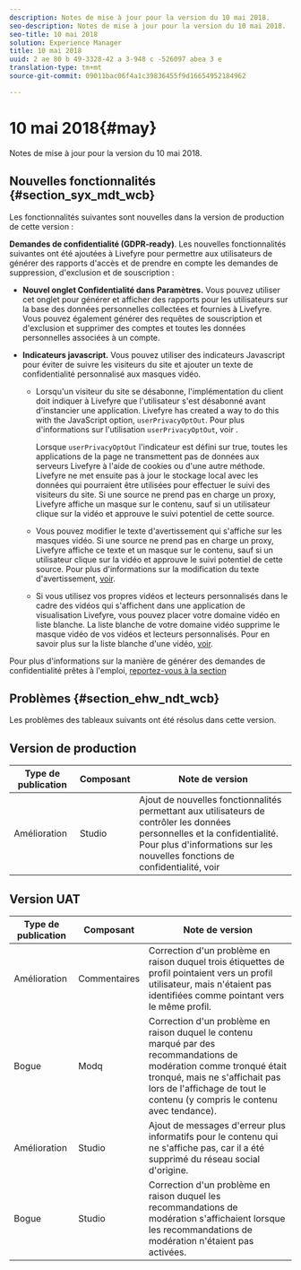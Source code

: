 ```yaml
---
description: Notes de mise à jour pour la version du 10 mai 2018.
seo-description: Notes de mise à jour pour la version du 10 mai 2018.
seo-title: 10 mai 2018
solution: Experience Manager
title: 10 mai 2018
uuid: 2 ae 80 b 49-3328-42 a 3-948 c -526097 abea 3 e
translation-type: tm+mt
source-git-commit: 09011bac06f4a1c39836455f9d16654952184962

---
```



# 10 mai 2018{#may}

Notes de mise à jour pour la version du 10 mai 2018.

## Nouvelles fonctionnalités {#section_syx_mdt_wcb}

Les fonctionnalités suivantes sont nouvelles dans la version de production de cette version :

**Demandes de confidentialité (GDPR-ready)**. Les nouvelles fonctionnalités suivantes ont été ajoutées à Livefyre pour permettre aux utilisateurs de générer des rapports d'accès et de prendre en compte les demandes de suppression, d'exclusion et de souscription :

* **Nouvel onglet Confidentialité dans Paramètres.** Vous pouvez utiliser cet onglet pour générer et afficher des rapports pour les utilisateurs sur la base des données personnelles collectées et fournies à Livefyre. Vous pouvez également générer des requêtes de souscription et d'exclusion et supprimer des comptes et toutes les données personnelles associées à un compte.
* **Indicateurs javascript.** Vous pouvez utiliser des indicateurs Javascript pour éviter de suivre les visiteurs du site et ajouter un texte de confidentialité personnalisé aux masques vidéo.

   * Lorsqu'un visiteur du site se désabonne, l'implémentation du client doit indiquer à Livefyre que l'utilisateur s'est désabonné avant d'instancier une application. Livefyre has created a way to do this with the JavaScript option, `userPrivacyOptOut`. Pour plus d'informations sur l'utilisation `userPrivacyOptOut`, voir [](/help/using/c-settings-other/c-gdpr-compliance/c-gdpr-compliance.md#section_nmz_q3n_3db).

      Lorsque `userPrivacyOptOut` l'indicateur est défini sur true, toutes les applications de la page ne transmettent pas de données aux serveurs Livefyre à l'aide de cookies ou d'une autre méthode. Livefyre ne met ensuite pas à jour le stockage local avec les données qui pourraient être utilisées pour effectuer le suivi des visiteurs du site. Si une source ne prend pas en charge un proxy, Livefyre affiche un masque sur le contenu, sauf si un utilisateur clique sur la vidéo et approuve le suivi potentiel de cette source.

   * Vous pouvez modifier le texte d'avertissement qui s'affiche sur les masques vidéo. Si une source ne prend pas en charge un proxy, Livefyre affiche ce texte et un masque sur le contenu, sauf si un utilisateur clique sur la vidéo et approuve le suivi potentiel de cette source. Pour plus d'informations sur la modification du texte d'avertissement, [voir](/help/using/c-settings-other/c-gdpr-compliance/c-gdpr-compliance.md#section_pb5_mnp_ldb).
   * Si vous utilisez vos propres vidéos et lecteurs personnalisés dans le cadre des vidéos qui s'affichent dans une application de visualisation Livefyre, vous pouvez placer votre domaine vidéo en liste blanche. La liste blanche de votre domaine vidéo supprime le masque vidéo de vos vidéos et lecteurs personnalisés. Pour en savoir plus sur la liste blanche d'une vidéo, [voir](/help/using/c-settings-other/c-gdpr-compliance/c-gdpr-compliance.md#section_bzp_pnp_ldb).

Pour plus d'informations sur la manière de générer des demandes de confidentialité prêtes à l'emploi, [reportez-vous à la section](/help/using/c-settings-other/c-gdpr-compliance/c-gdpr-compliance.md#concept_q1l_r5s_rcb)

## Problèmes {#section_ehw_ndt_wcb}

Les problèmes des tableaux suivants ont été résolus dans cette version.

## Version de production

| **Type de publication** | **Composant** | **Note de version** |
|---|---|---|
| Amélioration | Studio | Ajout de nouvelles fonctionnalités permettant aux utilisateurs de contrôler les données personnelles et la confidentialité. Pour plus d'informations sur les nouvelles fonctions de confidentialité, voir [](#c_rn/section_syx_mdt_wcb) |

## Version UAT

| **Type de publication** | **Composant** | **Note de version** |
|---|---|---|
| Amélioration | Commentaires | Correction d'un problème en raison duquel trois étiquettes de profil pointaient vers un profil utilisateur, mais n'étaient pas identifiées comme pointant vers le même profil. |
| Bogue | Modq | Correction d'un problème en raison duquel le contenu marqué par des recommandations de modération comme tronqué était tronqué, mais ne s'affichait pas lors de l'affichage de tout le contenu (y compris le contenu avec tendance). |
| Amélioration | Studio | Ajout de messages d'erreur plus informatifs pour le contenu qui ne s'affiche pas, car il a été supprimé du réseau social d'origine. |
| Bogue | Studio | Correction d'un problème en raison duquel les recommandations de modération s'affichaient lorsque les recommandations de modération n'étaient pas activées. |

